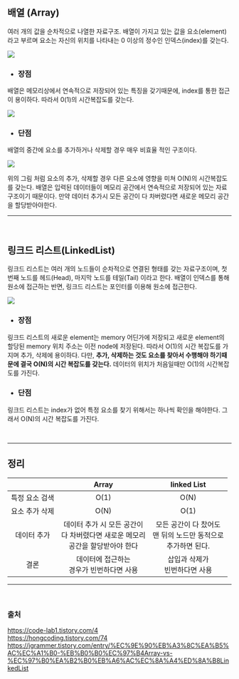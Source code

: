 ## 배열 (Array)

여러 개의 값을 순차적으로 나열한 자료구조. 배열이 가지고 있는 값을 요소(element)라고 부르며 요소는 자신의 위치를 나타내는 0 이상의 정수인 인덱스(index)를 갖는다.

![](https://img1.daumcdn.net/thumb/R1280x0/?scode=mtistory2&fname=https%3A%2F%2Fblog.kakaocdn.net%2Fdn%2Fbz9HKd%2Fbtq5tpgTRu2%2FZAOwumHnuwYfBRf5VSgC8K%2Fimg.png)

- ### 장점

배열은 메모리상에서 연속적으로 저장되어 있는 특징을 갖기때문에, index를 통한 접근이 용이하다. 따라서 0(1)의 시간복잡도를 갖는다.

![](https://img1.daumcdn.net/thumb/R1280x0/?scode=mtistory2&fname=https%3A%2F%2Fblog.kakaocdn.net%2Fdn%2FcD72IH%2Fbtq9s3vnnpB%2FSAoyCMFp7KVvVRLSyFklw1%2Fimg.png)

- ### 단점

배열의 중간에 요소를 추가하거나 삭제할 경우 매우 비효율 적인 구조이다.

![](https://img1.daumcdn.net/thumb/R1280x0/?scode=mtistory2&fname=https%3A%2F%2Fblog.kakaocdn.net%2Fdn%2FoSLmp%2Fbtq9we3YJnb%2FZQzpnejrGv1gvmK3PwiMB0%2Fimg.png)

위의 그림 처럼 요소의 추가, 삭제할 경우 다른 요소에 영향을 미쳐 O(N)의 시간복잡도를 갖는다. 배열은 입력된 데이터들이 메모리 공간에서 연속적으로 저장되어 있는 자료구조이기 때문이다. 만약 데이터 추가시 모든 공간이 다 차버렸다면 새로운 메모리 공간을 할당받아야한다.

<hr>
<br>

## 링크드 리스트(LinkedList)

링크드 리스트는 여러 개의 노드들이 순차적으로 연결된 형태를 갖는 자료구조이며, 첫번째 노드를 헤드(Head),
마지막 노드를 테일(Tail) 이라고 한다. 배열이 인덱스를 통해 원소에 접근하는 반면, 링크드 리스트는 포인터를 이용해 원소에 접근한다.

![](https://img1.daumcdn.net/thumb/R1280x0/?scode=mtistory2&fname=https%3A%2F%2Fblog.kakaocdn.net%2Fdn%2Fbxz3Yq%2Fbtq5tySrhie%2FDB7P81PkM50BwjNHSZFZi0%2Fimg.png)

- ### 장점

링크드 리스트의 새로운 element는 memory 어딘가에 저장되고 새로운 element의 할당된 memory 위치 주소는 이전 node에 저장된다. 따라서 O(1)의 시간 복잡도를 가지며 추가, 삭제에 용이하다. 다만, **추가, 삭제하는 것도 요소를 찾아서 수행해야 하기때문에 결국 O(N)의 시간 복잡도를 갖는다.** 데이터의 위치가 처음일때만 O(1)의 시간복잡도를 가진다.

- ### 단점

링크드 리스트는 index가 없어 특정 요소를 찾기 위해서는 하나씩 확인을 해야한다. 그래서 O(N)의 시간 복잡도를 가진다.

<br>
<hr>

## 정리

|                |                                          Array                                          |                              linked List                               |
| :------------: | :-------------------------------------------------------------------------------------: | :--------------------------------------------------------------------: |
| 특정 요소 검색 |                                          O(1)                                           |                                  O(N)                                  |
| 요소 추가 삭제 |                                          O(N)                                           |                                  O(1)                                  |
|  데이터 추가   | 데이터 추가 시 모든 공간이 <br> 다 차버렸다면 새로운 메모리 <br> 공간을 할당받아야 한다 | 모든 공간이 다 찼어도 <br> 맨 뒤의 노드만 동적으로 <br> 추가하면 된다. |
|      결론      |                      데이터에 접근하는 <br> 경우가 빈번하다면 사용                      |                   삽입과 삭제가 <br> 빈번하다면 사용                   |

<hr>
<br>

### 출처

https://code-lab1.tistory.com/4  
https://hongcoding.tistory.com/74  
https://jgrammer.tistory.com/entry/%EC%9E%90%EB%A3%8C%EA%B5%AC%EC%A1%B0-%EB%B0%B0%EC%97%B4Array-vs-%EC%97%B0%EA%B2%B0%EB%A6%AC%EC%8A%A4%ED%8A%B8LinkedList
